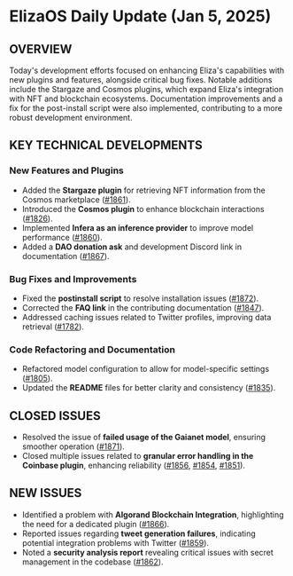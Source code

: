 # ElizaOS Daily Update (Jan 5, 2025)

## OVERVIEW 
Today's development efforts focused on enhancing Eliza's capabilities with new plugins and features, alongside critical bug fixes. Notable additions include the Stargaze and Cosmos plugins, which expand Eliza's integration with NFT and blockchain ecosystems. Documentation improvements and a fix for the post-install script were also implemented, contributing to a more robust development environment.

## KEY TECHNICAL DEVELOPMENTS

### New Features and Plugins
- Added the **Stargaze plugin** for retrieving NFT information from the Cosmos marketplace ([#1861](https://github.com/elizaos/eliza/pull/1861)).
- Introduced the **Cosmos plugin** to enhance blockchain interactions ([#1826](https://github.com/elizaos/eliza/pull/1826)).
- Implemented **Infera as an inference provider** to improve model performance ([#1860](https://github.com/elizaos/eliza/pull/1860)).
- Added a **DAO donation ask** and development Discord link in documentation ([#1867](https://github.com/elizaos/eliza/pull/1867)).

### Bug Fixes and Improvements
- Fixed the **postinstall script** to resolve installation issues ([#1872](https://github.com/elizaos/eliza/pull/1872)).
- Corrected the **FAQ link** in the contributing documentation ([#1847](https://github.com/elizaos/eliza/pull/1847)).
- Addressed caching issues related to Twitter profiles, improving data retrieval ([#1782](https://github.com/elizaos/eliza/pull/1782)).

### Code Refactoring and Documentation
- Refactored model configuration to allow for model-specific settings ([#1805](https://github.com/elizaos/eliza/pull/1805)).
- Updated the **README** files for better clarity and consistency ([#1835](https://github.com/elizaos/eliza/pull/1835)).

## CLOSED ISSUES
- Resolved the issue of **failed usage of the Gaianet model**, ensuring smoother operation ([#1871](https://github.com/elizaos/eliza/issues/1871)).
- Closed multiple issues related to **granular error handling in the Coinbase plugin**, enhancing reliability ([#1856](https://github.com/elizaos/eliza/issues/1856), [#1854](https://github.com/elizaos/eliza/issues/1854), [#1851](https://github.com/elizaos/eliza/issues/1851)).

## NEW ISSUES
- Identified a problem with **Algorand Blockchain Integration**, highlighting the need for a dedicated plugin ([#1866](https://github.com/elizaos/eliza/issues/1866)).
- Reported issues regarding **tweet generation failures**, indicating potential integration problems with Twitter ([#1859](https://github.com/elizaos/eliza/issues/1859)).
- Noted a **security analysis report** revealing critical issues with secret management in the codebase ([#1862](https://github.com/elizaos/eliza/issues/1862)).